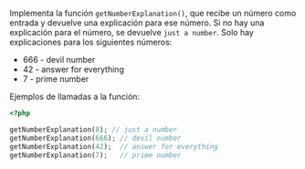 Implementa la función `getNumberExplanation()`, que recibe un número como entrada y devuelve una explicación para ese número. Si no hay una explicación para el número, se devuelve `just a number`. Solo hay explicaciones para los siguientes números:

  * 666 - devil number
  * 42 - answer for everything
  * 7 - prime number

Ejemplos de llamadas a la función:

```php
<?php

getNumberExplanation(8); // just a number
getNumberExplanation(666); // devil number
getNumberExplanation(42);  // answer for everything
getNumberExplanation(7);   // prime number
```
